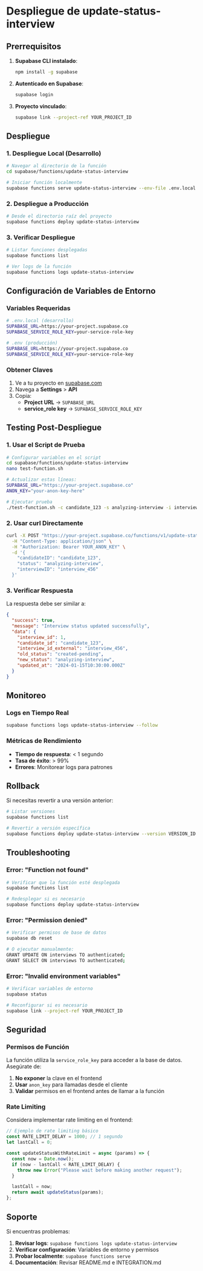 # Despliegue de update-status-interview

## Prerrequisitos

1. **Supabase CLI instalado**:

   ```bash
   npm install -g supabase
   ```

2. **Autenticado en Supabase**:

   ```bash
   supabase login
   ```

3. **Proyecto vinculado**:
   ```bash
   supabase link --project-ref YOUR_PROJECT_ID
   ```

## Despliegue

### 1. Despliegue Local (Desarrollo)

```bash
# Navegar al directorio de la función
cd supabase/functions/update-status-interview

# Iniciar función localmente
supabase functions serve update-status-interview --env-file .env.local
```

### 2. Despliegue a Producción

```bash
# Desde el directorio raíz del proyecto
supabase functions deploy update-status-interview
```

### 3. Verificar Despliegue

```bash
# Listar funciones desplegadas
supabase functions list

# Ver logs de la función
supabase functions logs update-status-interview
```

## Configuración de Variables de Entorno

### Variables Requeridas

```bash
# .env.local (desarrollo)
SUPABASE_URL=https://your-project.supabase.co
SUPABASE_SERVICE_ROLE_KEY=your-service-role-key

# .env (producción)
SUPABASE_URL=https://your-project.supabase.co
SUPABASE_SERVICE_ROLE_KEY=your-service-role-key
```

### Obtener Claves

1. Ve a tu proyecto en [supabase.com](https://supabase.com)
2. Navega a **Settings** > **API**
3. Copia:
   - **Project URL** → `SUPABASE_URL`
   - **service_role key** → `SUPABASE_SERVICE_ROLE_KEY`

## Testing Post-Despliegue

### 1. Usar el Script de Prueba

```bash
# Configurar variables en el script
cd supabase/functions/update-status-interview
nano test-function.sh

# Actualizar estas líneas:
SUPABASE_URL="https://your-project.supabase.co"
ANON_KEY="your-anon-key-here"

# Ejecutar prueba
./test-function.sh -c candidate_123 -s analyzing-interview -i interview_456
```

### 2. Usar curl Directamente

```bash
curl -X POST "https://your-project.supabase.co/functions/v1/update-status-interview" \
  -H "Content-Type: application/json" \
  -H "Authorization: Bearer YOUR_ANON_KEY" \
  -d '{
    "candidateID": "candidate_123",
    "status": "analyzing-interview",
    "interviewID": "interview_456"
  }'
```

### 3. Verificar Respuesta

La respuesta debe ser similar a:

```json
{
  "success": true,
  "message": "Interview status updated successfully",
  "data": {
    "interview_id": 1,
    "candidate_id": "candidate_123",
    "interview_id_external": "interview_456",
    "old_status": "created-pending",
    "new_status": "analyzing-interview",
    "updated_at": "2024-01-15T10:30:00.000Z"
  }
}
```

## Monitoreo

### Logs en Tiempo Real

```bash
supabase functions logs update-status-interview --follow
```

### Métricas de Rendimiento

- **Tiempo de respuesta**: < 1 segundo
- **Tasa de éxito**: > 99%
- **Errores**: Monitorear logs para patrones

## Rollback

Si necesitas revertir a una versión anterior:

```bash
# Listar versiones
supabase functions list

# Revertir a versión específica
supabase functions deploy update-status-interview --version VERSION_ID
```

## Troubleshooting

### Error: "Function not found"

```bash
# Verificar que la función esté desplegada
supabase functions list

# Redesplegar si es necesario
supabase functions deploy update-status-interview
```

### Error: "Permission denied"

```bash
# Verificar permisos de base de datos
supabase db reset

# O ejecutar manualmente:
GRANT UPDATE ON interviews TO authenticated;
GRANT SELECT ON interviews TO authenticated;
```

### Error: "Invalid environment variables"

```bash
# Verificar variables de entorno
supabase status

# Reconfigurar si es necesario
supabase link --project-ref YOUR_PROJECT_ID
```

## Seguridad

### Permisos de Función

La función utiliza la `service_role_key` para acceder a la base de datos. Asegúrate de:

1. **No exponer** la clave en el frontend
2. **Usar** `anon_key` para llamadas desde el cliente
3. **Validar** permisos en el frontend antes de llamar a la función

### Rate Limiting

Considera implementar rate limiting en el frontend:

```typescript
// Ejemplo de rate limiting básico
const RATE_LIMIT_DELAY = 1000; // 1 segundo
let lastCall = 0;

const updateStatusWithRateLimit = async (params) => {
  const now = Date.now();
  if (now - lastCall < RATE_LIMIT_DELAY) {
    throw new Error("Please wait before making another request");
  }

  lastCall = now;
  return await updateStatus(params);
};
```

## Soporte

Si encuentras problemas:

1. **Revisar logs**: `supabase functions logs update-status-interview`
2. **Verificar configuración**: Variables de entorno y permisos
3. **Probar localmente**: `supabase functions serve`
4. **Documentación**: Revisar README.md e INTEGRATION.md
